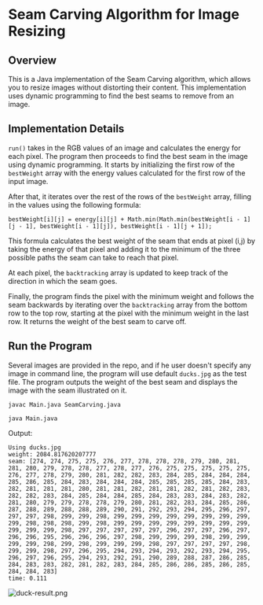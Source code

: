 # Seam Carving Algorithm for Image Resizing

## Overview
This is a Java implementation of the Seam Carving algorithm, which allows you to resize images without distorting their content. This implementation uses dynamic programming to find the best seams to remove from an image. 

## Implementation Details
```run()``` takes in the RGB values of an image and calculates the energy for each pixel. The program then proceeds to find the best seam in the image using dynamic programming. It starts by initializing the first row of the ```bestWeight``` array with the energy values calculated for the first row of the input image.

After that, it iterates over the rest of the rows of the ```bestWeight``` array, filling in the values using the following formula:
```
bestWeight[i][j] = energy[i][j] + Math.min(Math.min(bestWeight[i - 1][j - 1], bestWeight[i - 1][j]), bestWeight[i - 1][j + 1]);
```
This formula calculates the best weight of the seam that ends at pixel (i,j) by taking the energy of that pixel and adding it to the minimum of the three possible paths the seam can take to reach that pixel.

At each pixel, the ```backtracking``` array is updated to keep track of the direction in which the seam goes.

Finally, the program finds the pixel with the minimum weight and follows the seam backwards by iterating over the ```backtracking``` array from the bottom row to the top row, starting at the pixel with the minimum weight in the last row. It returns the weight of the best seam to carve off.

## Run the Program
Several images are provided in the repo, and if he user doesn't specify any image in command line, the program will use default ```ducks.jpg``` as the test file. 
The program outputs the weight of the best seam and displays the image with the seam illustrated on it.
```
javac Main.java SeamCarving.java

java Main.java
```

Output:
```
Using ducks.jpg
weight: 2084.817620207777
seam: [274, 274, 275, 275, 276, 277, 278, 278, 278, 279, 280, 281, 281, 280, 279, 278, 278, 277, 278, 277, 276, 275, 275, 275, 275, 275, 276, 277, 278, 279, 280, 281, 282, 282, 283, 284, 285, 284, 284, 284, 285, 286, 285, 284, 283, 284, 284, 284, 285, 285, 285, 285, 284, 283, 282, 281, 281, 281, 280, 281, 281, 282, 281, 281, 282, 281, 282, 283, 282, 282, 283, 284, 285, 284, 284, 285, 284, 283, 283, 284, 283, 282, 281, 280, 279, 279, 278, 278, 279, 280, 281, 282, 283, 284, 285, 286, 287, 288, 289, 288, 288, 289, 290, 291, 292, 293, 294, 295, 296, 297, 297, 297, 298, 299, 299, 298, 299, 299, 299, 299, 299, 299, 299, 299, 299, 298, 298, 298, 299, 298, 299, 299, 299, 299, 299, 299, 299, 299, 299, 299, 299, 298, 297, 297, 297, 297, 297, 296, 297, 297, 296, 297, 296, 296, 295, 296, 296, 296, 297, 298, 299, 299, 299, 298, 299, 299, 299, 299, 298, 299, 298, 299, 299, 299, 298, 297, 297, 297, 297, 298, 299, 299, 298, 297, 296, 295, 294, 293, 294, 293, 292, 293, 294, 295, 296, 297, 296, 295, 294, 293, 292, 291, 290, 289, 288, 287, 286, 285, 284, 283, 283, 282, 281, 282, 283, 284, 285, 286, 286, 285, 286, 285, 284, 284, 283]
time: 0.111
```

![duck-result.png](duck-result.png)